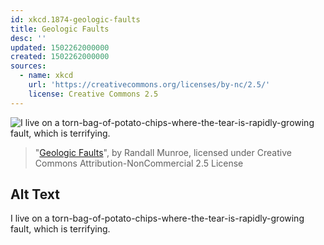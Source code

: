 ```yaml
---
id: xkcd.1874-geologic-faults
title: Geologic Faults
desc: ''
updated: 1502262000000
created: 1502262000000
sources:
  - name: xkcd
    url: 'https://creativecommons.org/licenses/by-nc/2.5/'
    license: Creative Commons 2.5
---
```

![I live on a torn-bag-of-potato-chips-where-the-tear-is-rapidly-growing fault, which is terrifying.](https://imgs.xkcd.com/comics/geologic_faults.png)
> "[Geologic Faults](https://xkcd.com/1874/)", by Randall Munroe, licensed under Creative Commons Attribution-NonCommercial 2.5 License

## Alt Text
I live on a torn-bag-of-potato-chips-where-the-tear-is-rapidly-growing fault, which is terrifying.
